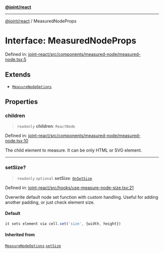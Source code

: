 [**@joint/react**](../README.md)

***

[@joint/react](../README.md) / MeasuredNodeProps

# Interface: MeasuredNodeProps

Defined in: [joint-react/src/components/measured-node/measured-node.tsx:5](https://github.com/samuelgja/joint/blob/main/packages/joint-react/src/components/measured-node/measured-node.tsx#L5)

## Extends

- [`MeasureNodeOptions`](MeasureNodeOptions.md)

## Properties

### children

> `readonly` **children**: `ReactNode`

Defined in: [joint-react/src/components/measured-node/measured-node.tsx:10](https://github.com/samuelgja/joint/blob/main/packages/joint-react/src/components/measured-node/measured-node.tsx#L10)

The child element to measure.
It can be only HTML or SVG element.

***

### setSize?

> `readonly` `optional` **setSize**: [`OnSetSize`](../type-aliases/OnSetSize.md)

Defined in: [joint-react/src/hooks/use-measure-node-size.tsx:21](https://github.com/samuelgja/joint/blob/main/packages/joint-react/src/hooks/use-measure-node-size.tsx#L21)

Overwrite default node set function with custom handling.
Useful for adding another padding, or just check element size.

#### Default

```ts
it sets element via cell.set('size', {width, height})
```

#### Inherited from

[`MeasureNodeOptions`](MeasureNodeOptions.md).[`setSize`](MeasureNodeOptions.md#setsize)
